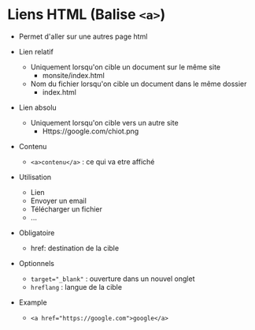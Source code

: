 # Liens HTML (Balise `<a>`)

- Permet d'aller sur une autres page html
- Lien relatif

  - Uniquement lorsqu'on cible un document sur le même site
    - monsite/index.html
  - Nom du fichier lorsqu'on cible un document dans le même dossier
    - index.html

- Lien absolu
  - Uniquement lorsqu'on cible vers un autre site
    - Https://google.com/chiot.png

* Contenu

  - `<a>contenu</a>` : ce qui va etre affiché

* Utilisation

  - Lien
  - Envoyer un email
  - Télécharger un fichier
  - ...

* Obligatoire

  - href: destination de la cible

* Optionnels

  - `target="_blank"` : ouverture dans un nouvel onglet
  - `hreflang` : langue de la cible

* Example
  - `<a href="https://google.com">google</a>`
